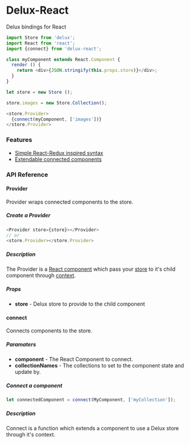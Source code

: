 # Delux-React

Delux bindings for React

```JavaScript
import Store from 'delux';
import React from 'react';
import {connect} from 'delux-react';

class myComponent extends React.Component {
  render () {
    return <div>{JSON.stringify(this.props.store)}</div>;
  }
}

let store = new Store ();

store.images = new Store.Collection();

<store.Provider>
  {connect(myComponent, ['images'])}
</store.Provider>
```

### Features

 - [Simple React-Redux inspired syntax][React-Redux]
 - [Extendable connected components][Subclassing]

### API Reference

#### Provider

Provider wraps connected components to the store.

##### Create a Provider

```JavaScript
<Provider store={store}></Provider>
// or
<store.Provider></store.Provider>
```

##### Description

The Provider is a [React component][React Component] which pass your [store][Delux Store] to it's child component through [context][React Context].

##### Props

 - **store** - Delux store to provide to the child component

#### connect

Connects components to the store.

##### Paramaters

- **component** - The React Component to connect.
- **collectionNames** - The collections to set to the component state and update by.

##### Connect a component

```JavaScript
let connectedComponent = connect(MyComponent, ['myCollection']);
```

##### Description

Connect is a function which extends a component to use a Delux store through it's context.

[React-Redux]: https://github.com/reactjs/react-redux
[Subclassing]: https://developer.mozilla.org/en-US/docs/Web/JavaScript/Reference/Classes#Sub_classing_with_extends
[Delux Store]: https://github.com/aniddan/delux/blob/master/readme.md#store
[React Component]: [https://facebook.github.io/react/docs/component-api.html]
[React Context]: https://facebook.github.io/react/docs/context.html
